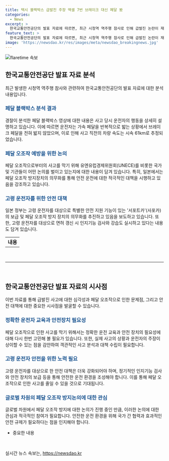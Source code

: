 ```yaml
---
title: 택시 블랙박스 급발진 주장 액셀 7번 브레이크 대신 페달 봤
categories:
  - News
excerpt: >
  한국교통안전공단의 발표 자료에 따르면, 최근 시청역 역주행 참사로 인해 급발진 논란이 재조명되었다. 페달 블랙박스를 통한 분석 결과, 과도한 가속 행위로 차량 충돌이 발생한 것으로 조사됐으며, 이에 급발진 관련 우려와 함께 페달 오조작을 방지하는 장치에 대한 글로벌 논의가 이루어지고 있다. 특히 일본은 고령 운전자를 위한 안전 운전 지원 기능이 있는 서포트카를 보급하고 있으며, 페달 오조작 방지 장치를 의무화하고 있다. 이에 따라 페달 오조작으로 인한 사고를 방지하기 위한 규제가 점차 강화되고 있는 상황이다.
feature_text: >
  한국교통안전공단의 발표 자료에 따르면, 최근 시청역 역주행 참사로 인해 급발진 논란이 재조명되었다. 페달 블랙박스를 통한 분석 결과, 과도한 가속 행위로 차량 충돌이 발생한 것으로 조사됐으며, 이에 급발진 관련 우려와 함께 페달 오조작을 방지하는 장치에 대한 글로벌 논의가 이루어지고 있다. 특히 일본은 고령 운전자를 위한 안전 운전 지원 기능이 있는 서포트카를 보급하고 있으며, 페달 오조작 방지 장치를 의무화하고 있다. 이에 따라 페달 오조작으로 인한 사고를 방지하기 위한 규제가 점차 강화되고 있는 상황이다.
image: 'https://newsdao.kr/res/images/meta/newsdao_breakingnews.jpg'
---
```


<p><img src="https://newsdao.kr/res/images/meta/newsdao_breakingnews.jpg" alt="flaretime 속보" /></p>

<h2 data-ke-size="size26">한국교통안전공단 발표 자료 분석</h2>

<p data-ke-size="size16">최근 발생한 시청역 역주행 참사와 관련하여 한국교통안전공단의 발표 자료에 대한 분석 내용입니다.</p>

<h3><b><span style="color: #1a5490;">페달 블랙박스 분석 결과</span></b></h3>

<p data-ke-size="size16">경찰이 분석한 페달 블랙박스 영상에 대한 내용은 사고 당시 운전자의 행동을 상세히 설명하고 있습니다. 이에 따르면 운전자는 가속 페달을 반복적으로 밟는 상황에서 브레이크 페달을 전혀 밟지 않았으며, 이로 인해 사고 직전의 차량 속도는 시속 61km로 추정되었습니다.</p>

<h3><b><span style="color: #1a5490;">페달 오조작 예방을 위한 논의</span></b></h3>

<p data-ke-size="size16">페달 오조작으로부터의 사고를 막기 위해 유엔유럽경제위원회(UNECE)를 비롯한 국가 및 기관들이 어떤 논의를 벌이고 있는지에 대한 내용이 담겨 있습니다. 특히, 일본에서는 페달 오조작 방지장치의 의무화를 통해 안전 운전에 대한 적극적인 대책을 시행하고 있음을 강조하고 있습니다.</p>

<h3><b><span style="color: #1a5490;">고령 운전자를 위한 안전 대책</span></b></h3>

<p data-ke-size="size16">일본 정부는 고령 운전자를 대상으로 특별한 안전 지원 기능이 있는 '서포트카'(사포카)의 보급 및 페달 오조작 방지 장치의 의무화를 추진하고 있음을 보도하고 있습니다. 또한, 고령 운전자를 대상으로 면허 갱신 시 인지기능 검사와 강습도 실시하고 있다는 내용도 담겨 있습니다.</p>

<table>
    <tbody>
        <tr>
            <td style="text-align: center; height: 17px;"><b>내용</b></td>
        </tr>
    </tbody>
</table>

<p data-ke-size="size16">&nbsp;</p>

<hr>

<p data-ke-size="size16">&nbsp;</p>

<h2 data-ke-size="size26">한국교통안전공단 발표 자료의 시사점</h2>

<p data-ke-size="size16">이번 자료를 통해 급발진 사고에 대한 심각성과 페달 오조작으로 인한 문제점, 그리고 안전 대책에 대한 중요한 시사점을 발굴할 수 있습니다.</p>

<h3><b><span style="color: #1a5490;">정확한 운전자 교육과 안전장치 필요성</span></b></h3>

<p data-ke-size="size16">페달 오조작으로 인한 사고를 막기 위해서는 정확한 운전 교육과 안전 장치의 필요성에 대해 다시 한번 고민해 볼 필요가 있습니다. 또한, 실제 사고의 상황과 운전자의 주장이 상이할 수 있는 점을 감안하여 객관적인 사고 분석과 대책 수립이 필요합니다.</p>

<h3><b><span style="color: #1a5490;">고령 운전자 안전을 위한 노력 필요</span></b></h3>

<p data-ke-size="size16">고령 운전자를 대상으로 한 안전 대책은 더욱 강화되어야 하며, 정기적인 인지기능 검사와 안전 장치의 보급 등을 통해 안전한 운전 환경을 조성해야 합니다. 이를 통해 페달 오조작으로 인한 사고를 줄일 수 있을 것으로 기대됩니다.</p>

<h3><b><span style="color: #1a5490;">글로벌 차원의 페달 오조작 방지논의에 대한 관심</span></b></h3>

<p data-ke-size="size16">글로벌 차원에서 페달 오조작 방지에 대한 논의가 진행 중인 만큼, 이러한 논의에 대한 관심과 적극적인 참여가 필요합니다. 안전한 운전 환경을 위해 국가 간 협력과 효과적인 안전 규제가 필요하다는 점을 인지해야 합니다.</p>

<ul>
    <li>중요한 내용</li>
</ul>

<p data-ke-size="size16">&nbsp;</p>
실시간 뉴스 속보는, <a href="https://newsdao.kr" rel="dofollow">https://newsdao.kr</a>


